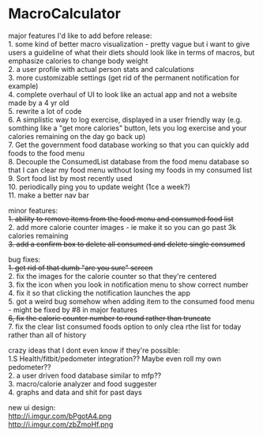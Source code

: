 # MacroCalculator
major features I'd like to add before release:
<br>1. some kind of better macro visualization - pretty vague but i want to give users a guideline of what their diets should look like in terms of macros, but emphasize calories to change body weight
<br>2. a user profile with actual person stats and calculations
<br>3. more customizable settings (get rid of the permanent notification for example)
<br>4. complete overhaul of UI to look like an actual app and not a website made by a 4 yr old
<br>5. rewrite a lot of code
<br>6. A simplistic way to log exercise, displayed in a user friendly way (e.g. somthing like a "get more calories" button, lets you log exercise and your calories remaining on the day go back up)
<br>7. Get the government food database working so that you can quickly add foods to the food menu
<br>8. Decouple the ConsumedList database from the food menu database so that I can clear my food menu without losing my foods in my consumed list
<br>9. Sort food list by most recently used
<br>10. periodically ping you to update weight (1ce a week?)
<br>11. make a better nav bar

minor features:
~~<br>1. ability to remove items from the food menu and consumed food list~~
<br>2. add more calorie counter images - ie make it so you can go past 3k calories remaining
~~<br>3. add a confirm box to delete all consumed and delete single consumed~~

bug fixes:
~~<br>1. get rid of that dumb "are you sure" screen~~
<br>2. fix the images for the calorie counter so that they're centered
<br>3. fix the icon when you look in notification menu to show correct number
<br>4. fix it so that clicking the notification launches the app
<br>5. got a weird bug somehow when adding item to the consumed food menu -  might be fixed by #8 in major features
~~<br>6, fix the calorie counter number to round rather than truncate~~
<br>7. fix the clear list consumed foods option to only clea rthe list for today rather than all of history

crazy ideas that I dont even know if they're possible:
<br> 1.S Health/fitbit/pedometer integration?? Maybe even roll my own pedometer??
<br> 2. a user driven food database similar to mfp??
<br> 3. macro/calorie analyzer and food suggester
<br> 4. graphs and data and shit for past days


new ui design:
<br>http://i.imgur.com/bPgotA4.png
<br>http://i.imgur.com/zbZmoHf.png
